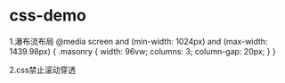 # css-demo
1.瀑布流布局
@media screen and (min-width: 1024px) and (max-width: 1439.98px) {
  .masonry {
    width: 96vw;
    columns: 3;
    column-gap: 20px;
  }
}

2.css禁止滚动穿透
